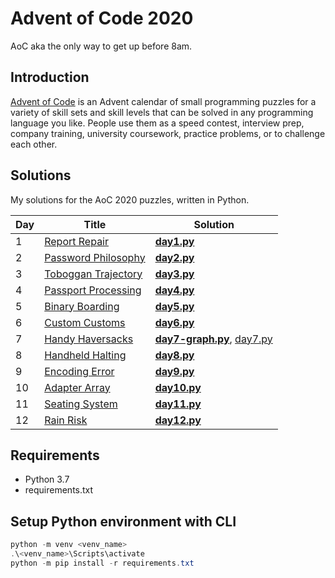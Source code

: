 # Advent of Code 2020

AoC aka the only way to get up before 8am.

## Introduction

[Advent of Code](https://adventofcode.com/2020) is an Advent calendar of small programming puzzles for a variety of
skill sets and skill levels that can be solved in any programming language you like. People use them as a speed contest,
interview prep, company training, university coursework, practice problems, or to challenge each other.

## Solutions

My solutions for the AoC 2020 puzzles, written in Python.

| Day  | Title                                                      | Solution                                  |
|------|------------------------------------------------------------|----------------------------------------------|
| 1    | [Report Repair](https://adventofcode.com/2020/day/1)       | **[day1.py](src/day1.py)**  |
| 2    | [Password Philosophy](https://adventofcode.com/2020/day/2) | **[day2.py](src/day2.py)**  |
| 3    | [Toboggan Trajectory](https://adventofcode.com/2020/day/3) | **[day3.py](src/day3.py)**  |
| 4    | [Passport Processing](https://adventofcode.com/2020/day/4) | **[day4.py](src/day4.py)**  |
| 5    | [Binary Boarding](https://adventofcode.com/2020/day/5)     | **[day5.py](src/day5.py)**  |
| 6    | [Custom Customs](https://adventofcode.com/2020/day/6)      | **[day6.py](src/day6.py)**  |
| 7    | [Handy Haversacks](https://adventofcode.com/2020/day/7)    | **[day7-graph.py](src/day7-graph.py)**, [day7.py](src/day7.py)  |
| 8    | [Handheld Halting](https://adventofcode.com/2020/day/8)    | **[day8.py](src/day8.py)**  |
| 9    | [Encoding Error](https://adventofcode.com/2020/day/9)      | **[day9.py](src/day9.py)**  |
| 10   | [Adapter Array](https://adventofcode.com/2020/day/10)      | **[day10.py](src/day10.py)**  |
| 11   | [Seating System](https://adventofcode.com/2020/day/11)      | **[day11.py](src/day11.py)**  |
| 12   | [Rain Risk](https://adventofcode.com/2020/day/12)      | **[day12.py](src/day12.py)**  |


## Requirements

- Python 3.7
- requirements.txt

## Setup Python environment with CLI

```powershell
python -m venv <venv_name>
.\<venv_name>\Scripts\activate
python -m pip install -r requirements.txt
```